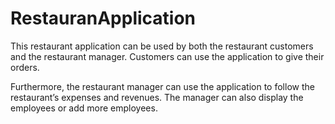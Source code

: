 # RestauranApplication

This restaurant application can  be  used  by  both  the  restaurant  customers  and  the  restaurant  manager.  Customers can  use  the application  to  give  their  orders.  


Furthermore,  the  restaurant  manager  can  use  the  application  to follow the restaurant’s expenses and revenues. The manager can also display the employees or add more  employees. 
